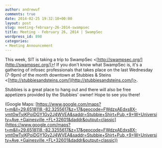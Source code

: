 ```yaml
---
author: andrewuf
comments: true
date: 2014-02-25 19:32:10+00:00
layout: post
slug: meeting-february-26-2014-swampsec
title: Meeting - February 26, 2014 | SwampSec
wordpress_id: 898
categories:
- Meeting Announcement
---
```


This week, SIT is taking a trip to SwampSec <[http://swampsec.org/](http://swampsec.org/)>! If you don't know what SwampSec is, it's a gathering of infosec professionals that takes place on the last Wednesday (7-9pm) of the month downtown at Stubbies & Steins <[http://stubbiesandsteins.com/](http://stubbiesandsteins.com/)>.







Stubbies is a great place to hang out and there will also be free appetizers provided by the Stubbies' owner! Hope to see you there!







(Google Maps: [https://www.google.com/maps?t=m&ll=29.6518118,-82.3255617&z=17&geocode=FWdzxAEdxs8X-ymt0wTyjKPoiDGY1Gy2J4WVEA&saddr=Stubbie+Shirt+Pub,+9+W+University+Ave,+Gainesville,+FL+32601&daddr&output=classic](https://www.google.com/maps?t=m&ll=29.6518118,-82.3255617&z=17&geocode=FWdzxAEdxs8X-ymt0wTyjKPoiDGY1Gy2J4WVEA&saddr=Stubbie+Shirt+Pub,+9+W+University+Ave,+Gainesville,+FL+32601&daddr&output=classic))
